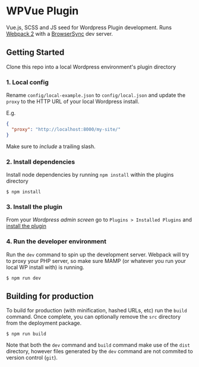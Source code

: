 # WPVue Plugin

Vue.js, SCSS and JS seed for Wordpress Plugin development. Runs [Webpack 2](https://webpack.js.org/)
with a [BrowserSync](https://browsersync.io/) dev server.

## Getting Started
Clone this repo into a local Wordpress environment's plugin directory

### 1. Local config
Rename `config/local-example.json` to `config/local.json` and update the `proxy`
to the HTTP URL of your local Wordpress install.

E.g.
```json
{
  "proxy": "http://localhost:8000/my-site/"
}
```
Make sure to *include* a trailing slash.

### 2. Install dependencies
Install node dependencies by running `npm install` within the plugins directory

```shell
$ npm install
```

### 3. Install the plugin
From your *Wordpress admin screen* go to `Plugins > Installed Plugins` and [install the plugin](http://www.wpbeginner.com/beginners-guide/step-by-step-guide-to-install-a-wordpress-plugin-for-beginners/)

### 4. Run the developer environment
Run the `dev` command to spin up the development server. Webpack will try to proxy
your PHP server, so make sure MAMP (or whatever you run your local WP install with) is running.

```shell
$ npm run dev
```

## Building for production
To build for production (with minification, hashed URLs, etc) run the `build` command.
Once complete, you can optionally remove the `src` directory from the deployment package.

```shell
$ npm run build
```

Note that both the `dev` command and `build` command make use of the `dist` directory, however
files generated by the `dev` command are not commited to version control (`git`).
